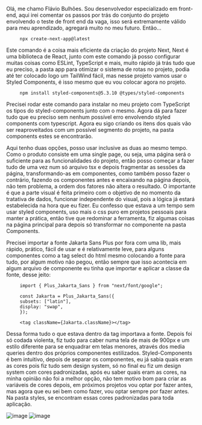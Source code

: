 Olá, me chamo Flávio Bulhões. Sou desenvolvedor especializado em front-end, aqui irei comentar os passos por trás do conjunto do projeto envolvendo o teste de front end da vaga, isso será extremamente válido para meu aprendizado, agregará muito no meu futuro. Então...

```
     npx create-next-app@latest

```

Este comando é a coisa mais eficiente da criação do projeto Next, Next é uma biblioteca de React, junto com este comando já posso configurar muitas coisas como ESLint, TypeScript e mais, muito rápido já trás tudo que eu preciso, a pasta app para otimizar o sistema de rotas no projeto, podia até ter colocado logo um TailWind fácil, mas nesse projeto vamos usar o Styled Components, é isso mesmo que eu vou colocar agora no projeto.

```
     npm install styled-components@5.3.10 @types/styled-components

```

Precisei rodar este comando para instalar no meu projeto com TypeScript os tipos do styled-components junto com o mesmo. Agora dá para fazer tudo que eu preciso sem nenhum possível erro envolvendo styled components com typescript. Agora eu sigo criando os itens dos quais vão ser reaproveitados com um possível segmento do projeto, na pasta components estes se encontrarão.

Aqui tenho duas opções, posso usar inclusive as duas ao mesmo tempo. Como o produto consiste em uma single page, ou seja, uma página será o suficiente para as funcionalidades do projeto, então posso começar a fazer tudo de uma vez num só arquivo tsx e depois fragmentar as sessões da página, transformando-as em componentes, como também posso fazer o contrário, fazendo os componentes antes e encaixando na página depois, não tem problema, a ordem dos fatores não altera o resultado. O importante é que a parte visual é feita primeiro com o objetivo de no momento da tratativa de dados, funcionar independente do visual, pois a lógica já estará estabelecida na hora que eu fizer. Eu confesso que estava a um tempo sem usar styled components, uso mais o css puro em projetos pessoais para manter a prática, então tive que redominar a ferramenta, fiz algumas coisas na página principal para depois só transformar no componente na pasta Components.

Precisei importar a fonte Jakarta Sans Plus por fora com uma lib, mais rápido, prático, fácil de usar e é relativamente leve, para alguns componentes como a tag select do html mesmo colocando a fonte para tudo, por algum motivo não pegou, então sempre que isso acontecia em algum arquivo de componente eu tinha que importar e aplicar a classe da fonte, desse jeito:

```
     import { Plus_Jakarta_Sans } from "next/font/google";

     const Jakarta = Plus_Jakarta_Sans({
     subsets: ["latin"],
     display: "swap",
     });

     <tag className={Jakarta.className}></tag>
```
Dessa forma tudo o que estava dentro da tag importava a fonte. Depois foi só codada violenta, fiz tudo para caber numa tela de mais de 900px e um estilo diferente para se enquadrar em telas menores, através dos media queries dentro dos próprios componentes estilizados. Styled-Components é bem intuitivo, depois de separar os componentes, eu já sabia quais eram as cores pois fiz tudo sem design system, só no final eu fiz um design system com cores padronizadas, após eu saber quais eram as cores, na minha opinião não foi a melhor opção, não tem motivo bom para criar as variáveis de cores depois, em próximos projetos vou optar por fazer antes, mas agora que eu sei bem como fazer, vou optar sempre por fazer antes.
Na pasta styles, se encontram essas cores padronizadas para toda aplicação.

![image](https://github.com/letFlavinho/leadster-test/assets/68761468/082da950-3897-487f-93ef-b18bb9b10d8a)
![image](https://github.com/letFlavinho/leadster-test/assets/68761468/2087ea52-b02a-4d40-93a5-a3d2e65c611c)



